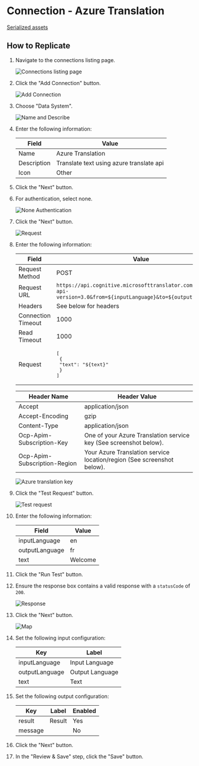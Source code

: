 # Connection - Azure Translation

[Serialized assets](/demo/experience/personalize/connections/Azure%20Translation)

## How to Replicate

1. Navigate to the connections listing page.

   ![Connections listing page](/docs/cdp-personalize/connections/Connections-listing-page.png)

2. Click the "Add Connection" button.

   ![Add Connection](/docs/cdp-personalize/connections/Add-connection.png)

3. Choose "Data System".

   ![Name and Describe](/docs/cdp-personalize/connections/Name-describe.png)

4. Enter the following information:

   |Field|Value|
   |-|-|
   |Name|Azure Translation|
   |Description|Translate text using azure translate api|
   |Icon|Other|

5. Click the "Next" button.
6. For authentication, select none.

   ![None Authentication](/docs/cdp-personalize/connections/None-authentication.png)

7. Click the "Next" button.

   ![Request](/docs/cdp-personalize/connections/Post-request.png)

8. Enter the following information:

   |Field|Value|
   |-|-|
   |Request Method|POST|
   |Request URL|`https://api.cognitive.microsofttranslator.com/translate?api-version=3.0&from=${inputLanguage}&to=${outputLanguage}`|
   |Headers|See below for headers|
   |Connection Timeout|1000|
   |Read Timeout|1000|
   |Request|<pre>[<br/>  {<br/>    "text": "${text}"<br/>  }<br/>]</pre>|

   |Header Name|Header Value|
   |-|-|
   |Accept|application/json|
   |Accept-Encoding|gzip|
   |Content-Type|application/json|
   |Ocp-Apim-Subscription-Key|One of your Azure Translation service key (See screenshot below).|
   |Ocp-Apim-Subscription-Region|Your Azure Translation service location/region (See screenshot below).|

   ![Azure translation key](Azure-translation-key.png)

9. Click the "Test Request" button.

   ![Test request](Test-connection.png)

10. Enter the following information:

    |Field|Value|
    |-|-|
    |inputLanguage|en|
    |outputLanguage|fr|
    |text|Welcome|

11. Click the "Run Test" button.
12. Ensure the response box contains a valid response with a `statusCode` of `200`.

    ![Response](Response.png)

13. Click the "Next" button.

    ![Map](Map.png)

14. Set the following input configuration:

    |Key|Label|
    |-|-|
    |inputLanguage|Input Language|
    |outputLanguage|Output Language|
    |text|Text|

15. Set the following output configuration:

    |Key|Label|Enabled|
    |-|-|-|
    |result|Result|Yes|
    |message||No|

16. Click the "Next" button.
17. In the "Review & Save" step, click the "Save" button.
